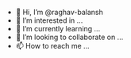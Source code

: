 - 👋 Hi, I’m @raghav-balansh
- 👀 I’m interested in ...
- 🌱 I’m currently learning ...
- 💞️ I’m looking to collaborate on ...
- 📫 How to reach me ...

<!---
raghav-balansh/raghav-balansh is a ✨ special ✨ repository because its `README.md` (this file) appears on your GitHub profile.
You can click the Preview link to take a look at your changes.
--->
